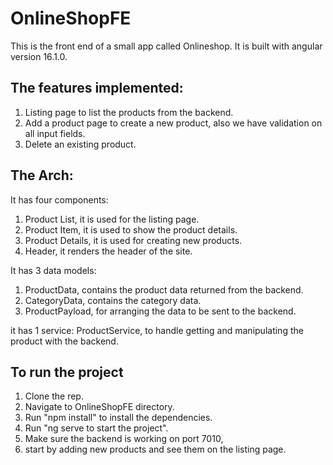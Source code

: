 # OnlineShopFE

This is the front end of a small app called Onlineshop.
It is built with angular version 16.1.0.

## The features implemented:
1. Listing page to list the products from the backend.
2. Add a product page to create a new product, also we have validation on all input fields.
3. Delete an existing product.

## The Arch:
It has four components:
1. Product List, it is used for the listing page.
2. Product Item, it is used to show the product details.
3. Product Details, it is used for creating new products.
4. Header, it renders the header of the site.

It has 3 data models:
1. ProductData, contains the product data returned from the backend.
2. CategoryData, contains the category data.
3. ProductPayload, for arranging the data to be sent to the  backend.

it has 1 service:
ProductService, to handle getting and manipulating the product with the backend.

## To run the project
1. Clone the rep.
2. Navigate to OnlineShopFE directory.
3. Run "npm install" to install the dependencies.
4. Run "ng serve to start the project".
5. Make sure the backend is working on port 7010,
6. start by adding new products and see them on the listing page.
